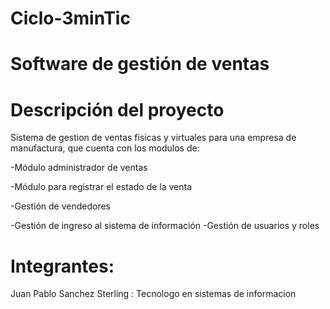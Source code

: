 # Ciclo-3minTic
# Software de gestión de ventas

# Descripción del proyecto

Sistema de gestion de ventas fisicas y virtuales para una empresa de manufactura, que cuenta con los modulos de: 

-Módulo administrador de ventas 

-Módulo para registrar el estado de la venta 

-Gestión de vendedores 

-Gestión de ingreso al sistema de información -Gestión de usuarios y roles

# Integrantes:

Juan Pablo Sanchez Sterling : Tecnologo en sistemas de informacion 